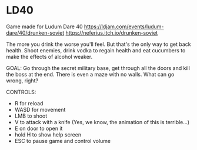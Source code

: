 # LD40
Game made for Ludum Dare 40
https://ldjam.com/events/ludum-dare/40/drunken-soviet
https://neferius.itch.io/drunken-soviet

The more you drink the worse you'll feel. But that's the only way to get back health. Shoot enemies, drink vodka to regain health and eat cucumbers to make the effects of alcohol weaker. 

GOAL: Go through the secret military base, get through all the doors and kill the boss at the end. There is even a maze with no walls. What can go wrong, right?

CONTROLS:
- R for reload
- WASD for movement
- LMB to shoot
- V to attack with a knife (Yes, we know, the animation of this is terrible...)
- E on door to open it
- hold H to show help screen
- ESC to pause game and control volume
